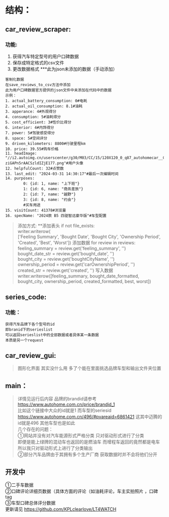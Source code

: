 # 结构：
## car_review_scraper:
### 功能:
1. 获得汽车特定型号的用户口碑数据
2. 保存成特定格式的csv文件
3. 更改数据格式
***此为json未添加的数据（手动添加）
```
客制化数据
在save_reviews_to_csv方法中添加
此为用户口碑数据官方提供的json文件中未添加在代码中的数据
示例：
1. actual_battery_consumption: 0#电耗
2. actual_oil_consumption: 8.1#油耗
3. apperance: 4#外观得分
4. consumption: 5#油耗得分
5. cost_efficient: 3#性价比得分
6. interior: 4#内饰得分
7. power: 5#驾驶感受得分
8. space: 5#空间评分
9. driven_kilometers: 8800#行驶里程km
10. price: 39.55#购车价格
11. headImage: "//i2.autoimg.cn/userscenter/g30/M03/CC/15/120X120_0_q87_autohomecar__ChxknGT-ziGAPn5rAACSzldIZjE177.png"#用户头像
12. helpfulCount: 32#点赞数
13. last_edit: "2024-03-31 14:30:17"#最后一次编辑时间
14. purposes:
		0: {id: 1, name: "上下班"}
		1: {id: 6, name: "商务差旅"}
		2: {id: 7, name: "越野"}
		3: {id: 8, name: "约会"}
		#买车用途
15. visitCount: 41378#浏览量
16. specName: "2024款 B5 四驱智远豪华版"#车型配置
```

>添加方式:
**添加表头 
if not file_exists:  
    writer.writerow(  
        ['Feeling Summary', 'Bought Date', 'Bought City', 'Ownership Period', 'Created', 'Best', 'Worst'])
添加数据
for review in reviews:  
    feeling_summary = review.get('feeling_summary', '')  
    bought_date_str = review.get('bought_date', '')  
    bought_city = review.get('boughtCityName', '')  
    ownership_period = review.get('carOwnershipPeriod', '')  
    created_str = review.get('created', '')
写入数据
writer.writerow([feeling_summary, bought_date_formatted, bought_city, ownership_period, created_formatted, best, worst])

## series_code:
### 功能：
	获得汽车品牌下各个型号的id
	即branid下的serieslist
	可以返回serieslist中的全部数据或者具体某一条数据
	本质是另一个request

## car_review_gui:
>图形化界面
其实没什么用
多了个能在里面挑选品牌车型和输出文件夹位置


## main：
>详情见运行后内容
品牌的brandid请参考
https://www.autohome.com.cn/price/brandid_1 \
比如这个链接中大众的id就是1
而车型的seriesid
https://www.autohome.com.cn/496/#pvareaid=6861421
这其中迈腾的id就是496
其他车型也是如此\
几个存在的问题：\
①网站并没有对汽车能源形式严格分类
只对驱动形式进行了分类\
即便是能上绿牌的混动车也返回的是燃油车
而增程车返回的竟然都是电车
所以我只对驱动形式上进行了分类输出\
②部分汽车品牌由于其拥有多个生产厂商
获取数据时并不会将他们分开

## 开发中
①二手车数据\
②口碑评论详细页数据（具体方面的评论（如油耗评论，车主实拍照片 ，口碑tag\
③车型口碑总体评分数据\
更新请见
https://github.com/KPLclearlove/LT4WATCH